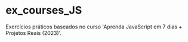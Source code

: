 # ex_courses_JS
Exercícios práticos baseados no curso 'Aprenda JavaScript em 7 dias + Projetos Reais (2023)'.
